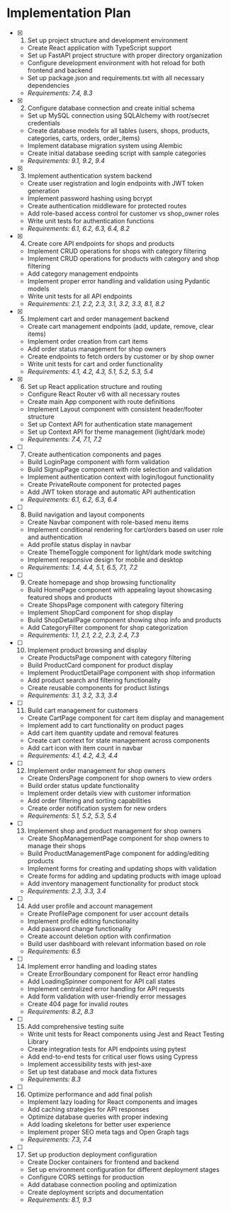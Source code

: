 # Implementation Plan

- [x] 1. Set up project structure and development environment













  - Create React application with TypeScript support
  - Set up FastAPI project structure with proper directory organization
  - Configure development environment with hot reload for both frontend and backend
  - Set up package.json and requirements.txt with all necessary dependencies
  - _Requirements: 7.4, 8.3_

- [x] 2. Configure database connection and create initial schema






  - Set up MySQL connection using SQLAlchemy with root/secret credentials
  - Create database models for all tables (users, shops, products, categories, carts, orders, order_items)
  - Implement database migration system using Alembic
  - Create initial database seeding script with sample categories
  - _Requirements: 9.1, 9.2, 9.4_

- [x] 3. Implement authentication system backend






  - Create user registration and login endpoints with JWT token generation
  - Implement password hashing using bcrypt
  - Create authentication middleware for protected routes
  - Add role-based access control for customer vs shop_owner roles
  - Write unit tests for authentication functions
  - _Requirements: 6.1, 6.2, 6.3, 6.4, 8.2_

- [x] 4. Create core API endpoints for shops and products






  - Implement CRUD operations for shops with category filtering
  - Implement CRUD operations for products with category and shop filtering
  - Add category management endpoints
  - Implement proper error handling and validation using Pydantic models
  - Write unit tests for all API endpoints
  - _Requirements: 2.1, 2.2, 2.3, 3.1, 3.2, 3.3, 8.1, 8.2_

- [x] 5. Implement cart and order management backend






  - Create cart management endpoints (add, update, remove, clear items)
  - Implement order creation from cart items
  - Add order status management for shop owners
  - Create endpoints to fetch orders by customer or by shop owner
  - Write unit tests for cart and order functionality
  - _Requirements: 4.1, 4.2, 4.3, 5.1, 5.2, 5.3, 5.4_

- [x] 6. Set up React application structure and routing





  - Configure React Router v6 with all necessary routes
  - Create main App component with route definitions
  - Implement Layout component with consistent header/footer structure
  - Set up Context API for authentication state management
  - Set up Context API for theme management (light/dark mode)
  - _Requirements: 7.4, 7.1, 7.2_

- [ ] 7. Create authentication components and pages
  - Build LoginPage component with form validation
  - Build SignupPage component with role selection and validation
  - Implement authentication context with login/logout functionality
  - Create PrivateRoute component for protected pages
  - Add JWT token storage and automatic API authentication
  - _Requirements: 6.1, 6.2, 6.3, 6.4_

- [ ] 8. Build navigation and layout components
  - Create Navbar component with role-based menu items
  - Implement conditional rendering for cart/orders based on user role and authentication
  - Add profile status display in navbar
  - Create ThemeToggle component for light/dark mode switching
  - Implement responsive design for mobile and desktop
  - _Requirements: 1.4, 4.4, 5.1, 6.5, 7.1, 7.2_

- [ ] 9. Create homepage and shop browsing functionality
  - Build HomePage component with appealing layout showcasing featured shops and products
  - Create ShopsPage component with category filtering
  - Implement ShopCard component for shop display
  - Build ShopDetailPage component showing shop info and products
  - Add CategoryFilter component for shop categorization
  - _Requirements: 1.1, 2.1, 2.2, 2.3, 2.4, 7.3_

- [ ] 10. Implement product browsing and display
  - Create ProductsPage component with category filtering
  - Build ProductCard component for product display
  - Implement ProductDetailPage component with shop information
  - Add product search and filtering functionality
  - Create reusable components for product listings
  - _Requirements: 3.1, 3.2, 3.3, 3.4_

- [ ] 11. Build cart management for customers
  - Create CartPage component for cart item display and management
  - Implement add to cart functionality on product pages
  - Add cart item quantity update and removal features
  - Create cart context for state management across components
  - Add cart icon with item count in navbar
  - _Requirements: 4.1, 4.2, 4.3, 4.4_

- [ ] 12. Implement order management for shop owners
  - Create OrdersPage component for shop owners to view orders
  - Build order status update functionality
  - Implement order details view with customer information
  - Add order filtering and sorting capabilities
  - Create order notification system for new orders
  - _Requirements: 5.1, 5.2, 5.3, 5.4_

- [ ] 13. Implement shop and product management for shop owners
  - Create ShopManagementPage component for shop owners to manage their shops
  - Build ProductManagementPage component for adding/editing products
  - Implement forms for creating and updating shops with validation
  - Create forms for adding and updating products with image upload
  - Add inventory management functionality for product stock
  - _Requirements: 2.3, 3.3, 3.4_

- [ ] 14. Add user profile and account management
  - Create ProfilePage component for user account details
  - Implement profile editing functionality
  - Add password change functionality
  - Create account deletion option with confirmation
  - Build user dashboard with relevant information based on role
  - _Requirements: 6.5_

- [ ] 14. Implement error handling and loading states
  - Create ErrorBoundary component for React error handling
  - Add LoadingSpinner component for API call states
  - Implement centralized error handling for API requests
  - Add form validation with user-friendly error messages
  - Create 404 page for invalid routes
  - _Requirements: 8.2, 8.3_

- [ ] 15. Add comprehensive testing suite
  - Write unit tests for React components using Jest and React Testing Library
  - Create integration tests for API endpoints using pytest
  - Add end-to-end tests for critical user flows using Cypress
  - Implement accessibility tests with jest-axe
  - Set up test database and mock data fixtures
  - _Requirements: 8.3_

- [ ] 16. Optimize performance and add final polish
  - Implement lazy loading for React components and images
  - Add caching strategies for API responses
  - Optimize database queries with proper indexing
  - Add loading skeletons for better user experience
  - Implement proper SEO meta tags and Open Graph tags
  - _Requirements: 7.3, 7.4_

- [ ] 17. Set up production deployment configuration
  - Create Docker containers for frontend and backend
  - Set up environment configuration for different deployment stages
  - Configure CORS settings for production
  - Add database connection pooling and optimization
  - Create deployment scripts and documentation
  - _Requirements: 8.1, 9.3_